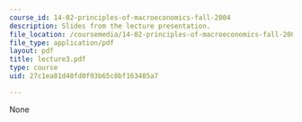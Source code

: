 ```yaml
---
course_id: 14-02-principles-of-macroeconomics-fall-2004
description: Slides from the lecture presentation.
file_location: /coursemedia/14-02-principles-of-macroeconomics-fall-2004/27c1ea81d48fd0f93b65c8bf163485a7_lecture3.pdf
file_type: application/pdf
layout: pdf
title: lecture3.pdf
type: course
uid: 27c1ea81d48fd0f93b65c8bf163485a7

---
```

None